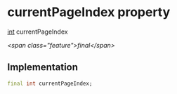 


# currentPageIndex property







[int](https:api.flutter.dev/flutter/dart-core/int-class.html) currentPageIndex
  
_\<span class="feature"\>final\</span\>_






## Implementation

```dart
final int currentPageIndex;
```







